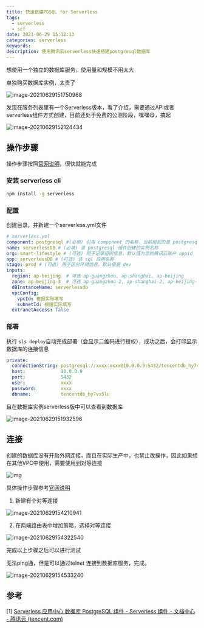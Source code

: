 ```yaml
---
title: 快速搭建PGSQL for Serverless
tags:
  - serverless
  - scf
date: 2021-06-29 15:12:13
categories: serverless
keywords:
description: 使用腾讯云serverless快速搭建postgresql数据库
---
```


想使用一个独立的数据库服务，使用量和规模不用太大

单独购买数据库实例，太贵了

![image-20210629151750968](https://oss.smart-lifestyle.cn/file/tmasb.png)



发现在服务列表里有一个Serverless版本，看了介绍，需要通过API或者serverless组件方式创建，目前还处于免费的公测阶段，嘿嘿😋，搞起

![image-20210629152124434](https://oss.smart-lifestyle.cn/file/2sg3e.png)



## 操作步骤

操作步骤按照[官网说明](https://cloud.tencent.com/document/product/1154/43004)，很快就能完成

### 安装 serverless cli

```bash
npm install -g serverless
```

### 配置

创建目录，并新建一个serverless.yml文件

```yaml
# serverless.yml
component: postgresql #(必填) 引用 component 的名称，当前用到的是 postgresql 组件
name: serverlessDB # (必填) 该 postgresql 组件创建的实例名称
org: smart-lifestyle # (可选) 用于记录组织信息，默认值为您的腾讯云账户 appid
app: serverlessDB # (可选) 该 sql 应用名称
stage: prod # (可选) 用于区分环境信息，默认值是 dev
inputs:
  region: ap-beijing  # 可选 ap-guangzhou, ap-shanghai, ap-beijing
  zone: ap-beijing-3  # 可选 ap-guangzhou-2, ap-shanghai-2, ap-beijing-3
  dBInstanceName: serverlessdb
  vpcConfig:
    vpcId: 根据实际填写
    subnetId: 根据实际填写
  extranetAccess: false
```

### 部署

执行 `sls deploy`自动完成部署（会显示二维码进行授权），成功之后，会打印显示数据库的连接信息

```yaml
private:
  connectionString: postgresql://xxxx:xxxx@10.0.0.9:5432/tencentdb_hy7vs5lu
  host:             10.0.0.9
  port:             5432
  user:             xxxx
  password:         xxxx
  dbname:           tencentdb_hy7vs5lu
```

且在数据库实例serverless版中可以查看到数据库


![image-20210629151932596](https://oss.smart-lifestyle.cn/file/jenl2.png)

## 连接

创建的数据库没有开启外网连接，而且在实际生产中，也禁止改操作，因此如果想在其他VPC中使用，需要使用到对等连接

![img](https://oss.smart-lifestyle.cn/file/7lno9.png)

具体操作步骤参考[官网说明](https://cloud.tencent.com/document/product/553/18836)

1. 新建有个对等连接

![image-20210629154210941](https://oss.smart-lifestyle.cn/file/9tase.png)

2. 在两端路由表中增加策略，选择对等连接

![image-20210629154322540](https://oss.smart-lifestyle.cn/file/tzmch.png)



完成以上步骤之后可以进行测试

无法ping通，但是可以通过telnet 连接到数据库服务，完成。

![image-20210629154533240](https://oss.smart-lifestyle.cn/file/92fpw.png)

## 参考

[1] [Serverless 应用中心 数据库 PostgreSQL 组件 - Serverless 组件 - 文档中心 - 腾讯云 (tencent.com)](https://cloud.tencent.com/document/product/1154/43004)

